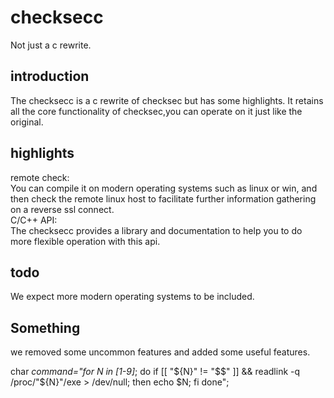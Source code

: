 # checksecc
Not just a c rewrite.
## introduction
The checksecc is a c rewrite of checksec but has some highlights. It retains all the core functionality of checksec,you can operate on it just like the original.
## highlights
remote check:<br>
You can compile it on modern operating systems such as linux or win, and then check the remote linux host to facilitate further information gathering on a reverse ssl connect.<br>
C/C++ API:<br>
The checksecc provides a library and documentation to help you to do more flexible operation with this api.
## todo
We expect more modern operating systems to be included.
## Something
we removed some uncommon features and added some useful features.

char *command="for N in [1-9]*; do if [[ "${N}" != "$$" ]] && readlink -q /proc/"${N}"/exe > /dev/null; then echo $N; fi done";
